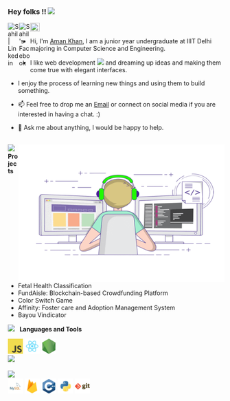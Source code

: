 ### Hey folks !! <img src="https://media.giphy.com/media/hvRJCLFzcasrR4ia7z/giphy.gif" width="25px">

<a href="https://www.linkedin.com/in/amankhan24/">
  <img align="left" alt="Sahil | Linkedin" width="26px" src="https://raw.githubusercontent.com/peterthehan/peterthehan/master/assets/linkedin.svg" />
</a>
<a href="https://www.facebook.com/people/Aman-Khan/100043617780866/">
  <img align="left" alt="Sahil's Facebook" width="26px" src="https://raw.githubusercontent.com/peterthehan/peterthehan/master/assets/facebook.svg" />
</a>
 <a href = "mailto: aman19015@iiitd.ac.in">
  <img align="center" src="https://seeklogo.com/images/G/gmail-new-2020-logo-32DBE11BB4-seeklogo.com.png" height="20" width="22" />
</a>


<br />


- Hi, I'm [Aman Khan](https://sahilk.netlify.app/), I am a junior year undergraduate at IIIT Delhi majoring in Computer Science and Engineering. <br>
- I like web development <img src="https://github.com/TheDudeThatCode/TheDudeThatCode/blob/master/Assets/Developer.gif" width="30px"> and dreaming up ideas and making them come true with elegant interfaces. <br>
- I enjoy the process of learning new things and using them to build something.
- 📫 Feel free to drop me an [Email](mailto:aman19015.ac.in) or connect on social media if you are interested in having a chat. :)
- 💬 Ask me about anything, I would be happy to help. <br> <br> 

  <img align="right" alt="GIF" src="https://github.com/Amaniiitd/Amaniiitd/blob/main/coding.gif?raw=true" width="500" height="320" />
<img src="https://media.giphy.com/media/iY8CRBdQXODJSCERIr/giphy.gif" width="30px">&nbsp;<b>&nbsp; Projects</b>

  * Fetal Health Classification <br>
  * FundAisle: Blockchain-based Crowdfunding Platform <br>
  * Color Switch Game <br>
  * Affinity: Foster care and Adoption Management System <br>
  * Bayou Vindicator <br>
  
  <img src="https://media.giphy.com/media/iY8CRBdQXODJSCERIr/giphy.gif" width="30px">&nbsp; <b>&nbsp;Languages and Tools</b>

<code><img height="35" src="https://raw.githubusercontent.com/github/explore/80688e429a7d4ef2fca1e82350fe8e3517d3494d/topics/javascript/javascript.png"></code>
<code><img height="35" src="https://raw.githubusercontent.com/github/explore/80688e429a7d4ef2fca1e82350fe8e3517d3494d/topics/react/react.png"></code>
<code><img height="35" src="https://raw.githubusercontent.com/github/explore/80688e429a7d4ef2fca1e82350fe8e3517d3494d/topics/nodejs/nodejs.png"></code>
<code> <img height="35" src="https://upload.wikimedia.org/wikipedia/commons/6/64/Expressjs.png"> </code>
<code> <img height="35" src="https://upload.wikimedia.org/wikipedia/commons/2/29/Postgresql_elephant.svg"> </code>
<code><img height="35" src="https://raw.githubusercontent.com/github/explore/80688e429a7d4ef2fca1e82350fe8e3517d3494d/topics/mysql/mysql.png"></code>
<code><img height="35" src="https://raw.githubusercontent.com/github/explore/80688e429a7d4ef2fca1e82350fe8e3517d3494d/topics/firebase/firebase.png"></code>
<code><img height="35" src="https://raw.githubusercontent.com/github/explore/80688e429a7d4ef2fca1e82350fe8e3517d3494d/topics/cpp/cpp.png"></code>
<code><img height="35" src="https://raw.githubusercontent.com/github/explore/80688e429a7d4ef2fca1e82350fe8e3517d3494d/topics/python/python.png"></code>
<code><img height="35" src="https://raw.githubusercontent.com/github/explore/80688e429a7d4ef2fca1e82350fe8e3517d3494d/topics/git/git.png"></code>





